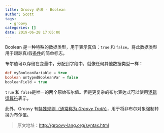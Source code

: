 ```yaml
---
title: Groovy 语法 - Boolean
author: Scott
tags:
  - groovy
categories: []
date: 2019-06-28 17:05:00
---
```



Boolean 是一种特殊的数据类型，用于表示真值：`true` 和 `false`。将此数据类型用于跟踪真/假[条件](http://groovy-lang.org/syntax.html#_conditional_operators)的简单标志。

布尔值可以存储在变量中，分配到字段中，就像任何其他数据类型一样：
```groovy
def myBooleanVariable = true
boolean untypedBooleanVar = false
booleanField = true
```
`true` 和 `false`是唯一的两个原始布尔值。但是更复杂的布尔表达式可以使用[逻辑运算符](http://groovy-lang.org/syntax.html#_bitwise_and_logical_operators)表示。

此外，Groovy 有[特殊规则（通常称为 *Groovy Truth*）](http://docs.groovy-lang.org/latest/html/documentation/core-semantics.html#Groovy-Truth)，用于将非布尔对象强制转换为布尔值。



> 原文地址：http://groovy-lang.org/syntax.html